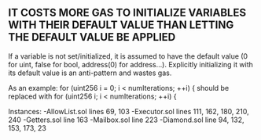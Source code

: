 
## IT COSTS MORE GAS TO INITIALIZE VARIABLES WITH THEIR DEFAULT VALUE THAN LETTING THE DEFAULT VALUE BE APPLIED

If a variable is not set/initialized, it is assumed to have the default value (0 for uint, false for bool, address(0) for address…). Explicitly initializing it with its default value is an anti-pattern and wastes gas.

As an example: for (uint256 i = 0; i < numIterations; ++i) { should be replaced with for (uint256 i; i < numIterations; ++i) {

Instances:
-AllowList.sol lines 69, 103
-Executor.sol lines 111, 162, 180, 210, 240
-Getters.sol line 163
-Mailbox.sol line 223
-Diamond.sol line 94, 132, 153, 173, 23